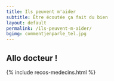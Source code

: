```yaml
---
title: Ils peuvent m'aider
subtitle: Être écoutée ça fait du bien
layout: default
permalink: /ils-peuvent-m-aider/
bgimg: commentjenparle_tel.jpg
---
```


<h2>Allo <span>docteur !</span></h2>


{% include recos-medecins.html %}